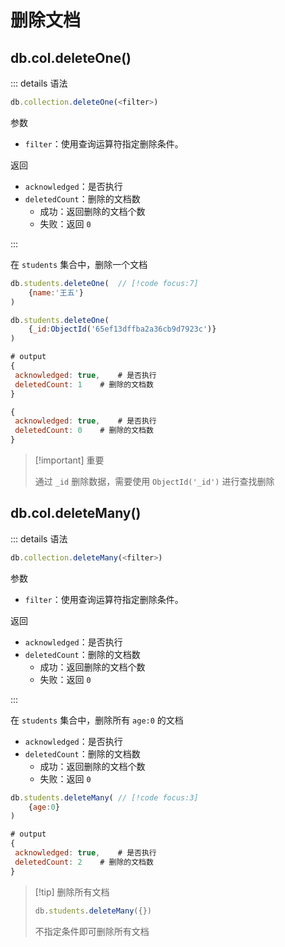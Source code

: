 # 删除文档

## db.col.deleteOne()

::: details 语法

``` javascript
db.collection.deleteOne(<filter>)
```

参数

- `filter`：使用查询运算符指定删除条件。

返回

- `acknowledged`：是否执行
- `deletedCount`：删除的文档数
    - 成功：返回删除的文档个数
    - 失败：返回 `0`

:::

在 `students` 集合中，删除一个文档

``` javascript
db.students.deleteOne(	// [!code focus:7]
    {name:'王五'}
)

db.students.deleteOne(
    {_id:ObjectId('65ef13dffba2a36cb9d7923c')}
)

# output
{ 
 acknowledged: true,	# 是否执行
 deletedCount: 1 	# 删除的文档数
}

{ 
 acknowledged: true, 	# 是否执行
 deletedCount: 0  	# 删除的文档数
}
```

> [!important] 重要
>
> 通过 `_id` 删除数据，需要使用 `ObjectId('_id')` 进行查找删除

## db.col.deleteMany()

::: details 语法

``` javascript
db.collection.deleteMany(<filter>)
```

参数

- `filter`：使用查询运算符指定删除条件。

返回

- `acknowledged`：是否执行
- `deletedCount`：删除的文档数
    - 成功：返回删除的文档个数
    - 失败：返回 `0`

:::

在 `students` 集合中，删除所有 `age:0` 的文档

- `acknowledged`：是否执行
- `deletedCount`：删除的文档数
    - 成功：返回删除的文档个数
    - 失败：返回 `0`

``` javascript
db.students.deleteMany(	// [!code focus:3]
    {age:0}
)

# output
{ 
 acknowledged: true,	# 是否执行
 deletedCount: 2 	# 删除的文档数
}
```

> [!tip] 删除所有文档
>
> ``` javascript
> db.students.deleteMany({})
> ```
>
> 不指定条件即可删除所有文档

